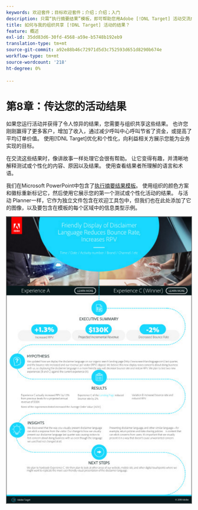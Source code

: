 ```yaml
---
keywords: 欢迎套件；目标欢迎套件；介绍；介绍；入门
description: 只需“执行摘要结果”模板，即可帮助您用Adobe [!DNL Target] 活动交流成功案例。
title: 如何与我的组织共享 [!DNL Target] 活动的结果？
feature: 概述
exl-id: 35dd83d6-30fd-4568-a59e-b5748b192eb9
translation-type: tm+mt
source-git-commit: a92e88b46c72971d5d3c752593d651d8290b674e
workflow-type: tm+mt
source-wordcount: '218'
ht-degree: 0%

---
```


# 第8章：传达您的活动结果

如果您运行活动并获得了令人惊异的结果，您需要与组织共享这些结果。 也许您刚刚赢得了更多客户，增加了收入，通过减少呼叫中心呼叫节省了资金，或提高了平均订单价值。 使用[!DNL Target]优化和个性化，向利益相关方展示您能为业务实现的目标。

在交流这些结果时，像讲故事一样处理它会很有帮助。 让它变得有趣，并清晰地解释测试或个性化的内容、原因以及结果。 使用查看结果者所理解的语言和术语。

我们在Microsoft PowerPoint中包含了[执行摘要结果模板](/help/assets/executive-summary.zip)。 使用组织的颜色方案和徽标重新标记它，然后使用它展示您的第一个测试或个性化活动的结果。 与活动 Planner一样，它作为独立文件包含在欢迎工具包中，但我们也在此处添加了它的图像，以及要包含在模板的每个区域中的信息类型示例。

![执行摘要报告](/help/c-intro/assets/executive-summary-report.png)
